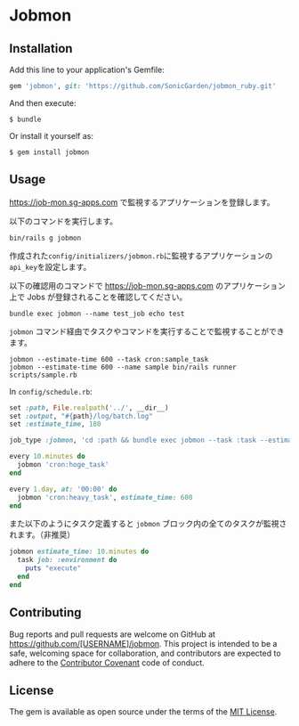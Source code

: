 # Jobmon

## Installation

Add this line to your application's Gemfile:

```ruby
gem 'jobmon', git: 'https://github.com/SonicGarden/jobmon_ruby.git'
```

And then execute:

    $ bundle

Or install it yourself as:

    $ gem install jobmon

## Usage

https://job-mon.sg-apps.com で監視するアプリケーションを登録します。

以下のコマンドを実行します。

```
bin/rails g jobmon
```

作成された`config/initializers/jobmon.rb`に監視するアプリケーションの`api_key`を設定します。

以下の確認用のコマンドで https://job-mon.sg-apps.com のアプリケーション上で Jobs が登録されることを確認してください。

```
bundle exec jobmon --name test_job echo test
```

`jobmon` コマンド経由でタスクやコマンドを実行することで監視することができます。

```
jobmon --estimate-time 600 --task cron:sample_task
jobmon --estimate-time 600 --name sample bin/rails runner scripts/sample.rb
```

In `config/schedule.rb`:

```ruby
set :path, File.realpath('../', __dir__)
set :output, "#{path}/log/batch.log"
set :estimate_time, 180

job_type :jobmon, 'cd :path && bundle exec jobmon --task :task --estimate-time :estimate_time :output'

every 10.minutes do
  jobmon 'cron:hoge_task'
end

every 1.day, at: '00:00' do
  jobmon 'cron:heavy_task', estimate_time: 600
end
```

また以下のようにタスク定義すると `jobmon` ブロック内の全てのタスクが監視されます。（非推奨）

```ruby
jobmon estimate_time: 10.minutes do
  task job: :environment do
    puts "execute"
  end
end
```

## Contributing

Bug reports and pull requests are welcome on GitHub at https://github.com/[USERNAME]/jobmon. This project is intended to be a safe, welcoming space for collaboration, and contributors are expected to adhere to the [Contributor Covenant](http://contributor-covenant.org) code of conduct.

## License

The gem is available as open source under the terms of the [MIT License](http://opensource.org/licenses/MIT).
